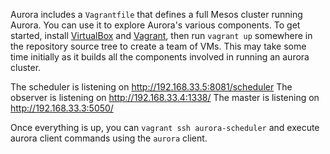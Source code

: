 Aurora includes a `Vagrantfile` that defines a full Mesos cluster running Aurora. You can use it to
explore Aurora's various components. To get started, install
[VirtualBox](https://www.virtualbox.org/) and [Vagrant](http://www.vagrantup.com/),
then run `vagrant up` somewhere in the repository source tree to create a team of VMs.  This may take some time initially as it builds all
the components involved in running an aurora cluster.

The scheduler is listening on http://192.168.33.5:8081/scheduler
The observer is listening on http://192.168.33.4:1338/
The master is listening on http://192.168.33.3:5050/

Once everything is up, you can `vagrant ssh aurora-scheduler` and execute aurora client commands using the `aurora` client.
